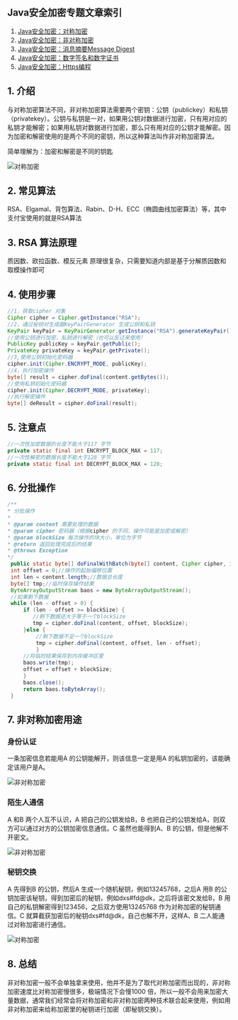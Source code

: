 ## Java安全加密专题文章索引

1. [Java安全加密：对称加密](http://blog.csdn.net/axi295309066/article/details/52491077)
2. [Java安全加密：非对称加密](http://blog.csdn.net/axi295309066/article/details/52494640)
3. [Java安全加密：消息摘要Message Digest](http://blog.csdn.net/axi295309066/article/details/52494725)
4. [Java安全加密：数字签名和数字证书](http://blog.csdn.net/axi295309066/article/details/52494832)
5. [Java安全加密：Https编程](http://blog.csdn.net/axi295309066/article/details/52494902)

## **1. 介绍**
与对称加密算法不同，非对称加密算法需要两个密钥：公钥（publickey）和私钥（privatekey）。公钥与私钥是一对，如果用公钥对数据进行加密，只有用对应的私钥才能解密；如果用私钥对数据进行加密，那么只有用对应的公钥才能解密。因为加密和解密使用的是两个不同的密钥，所以这种算法叫作非对称加密算法。

简单理解为：加密和解密是不同的钥匙

![对称加密](http://img.blog.csdn.net/20160910133438466)

## **2. 常见算法**
RSA、Elgamal、背包算法、Rabin、D-H、ECC（椭圆曲线加密算法）等，其中支付宝使用的就是RSA算法

## **3. RSA 算法原理**
质因数、欧拉函数、模反元素
原理很复杂，只需要知道内部是基于分解质因数和取模操作即可

## **4. 使用步骤**

```java
//1，获取cipher 对象
Cipher cipher = Cipher.getInstance("RSA");
//2，通过秘钥对生成器KeyPairGenerator 生成公钥和私钥
KeyPair keyPair = KeyPairGenerator.getInstance("RSA").generateKeyPair();
//使用公钥进行加密，私钥进行解密（也可以反过来使用）
PublicKey publicKey = keyPair.getPublic();
PrivateKey privateKey = keyPair.getPrivate();
//3,使用公钥初始化密码器
cipher.init(Cipher.ENCRYPT_MODE, publicKey);
//4，执行加密操作
byte[] result = cipher.doFinal(content.getBytes());
//使用私钥初始化密码器
cipher.init(Cipher.DECRYPT_MODE, privateKey);
//执行解密操作
byte[] deResult = cipher.doFinal(result);
```
## **5. 注意点**

```java
//一次性加密数据的长度不能大于117 字节
private static final int ENCRYPT_BLOCK_MAX = 117;
//一次性解密的数据长度不能大于128 字节
private static final int DECRYPT_BLOCK_MAX = 128;
```
## **6. 分批操作**

```java
/**
* 分批操作
*
* @param content 需要处理的数据
* @param cipher 密码器（根据cipher 的不同，操作可能是加密或解密）
* @param blockSize 每次操作的块大小，单位为字节
* @return 返回处理完成后的结果
* @throws Exception
*/
 public static byte[] doFinalWithBatch(byte[] content, Cipher cipher, int blockSize) throwseption {
 int offset = 0;//操作的起始偏移位置
 int len = content.length;//数据总长度
 byte[] tmp;//临时保存操作结果
 ByteArrayOutputStream baos = new ByteArrayOutputStream();
 //如果剩下数据
 while (len - offset > 0) {
	 if (len - offset >= blockSize) {
		//剩下数据还大于等于一个blockSize
		tmp = cipher.doFinal(content, offset, blockSize);
	 }else {
		 //剩下数据不足一个blockSize
		 tmp = cipher.doFinal(content, offset, len - offset);
		 }
	 //将临时结果保存到内存缓冲区里
	 baos.write(tmp);
	 offset = offset + blockSize;
	 }
	 baos.close();
	 return baos.toByteArray();
 }
```
## **7. 非对称加密用途**
### **身份认证**
一条加密信息若能用A 的公钥能解开，则该信息一定是用A 的私钥加密的，该能确定该用户是A。

![非对称加密](http://img.blog.csdn.net/20160910134305813)

### **陌生人通信**
A 和B 两个人互不认识，A 把自己的公钥发给B，B 也把自己的公钥发给A，则双方可以通过对方的公钥加密信息通信。C 虽然也能得到A、B 的公钥，但是他解不开密文。

![非对称加密](http://img.blog.csdn.net/20160910134435438)

### **秘钥交换**
A 先得到B 的公钥，然后A 生成一个随机秘钥，例如13245768，之后A 用B 的公钥加密该秘钥，得到加密后的秘钥，例如dxs#fd@dk，之后将该密文发给B，B 用自己的私钥解密得到123456，之后双方使用13245768 作为对称加密的秘钥通信。C 就算截获加密后的秘钥dxs#fd@dk，自己也解不开，这样A、B 二人能通过对称加密进行通信。

![对称加密](http://img.blog.csdn.net/20160910134559638)

## **8. 总结**
非对称加密一般不会单独拿来使用，他并不是为了取代对称加密而出现的，非对称加密速度比对称加密慢很多，极端情况下会慢1000 倍，所以一般不会用来加密大量数据，通常我们经常会将对称加密和非对称加密两种技术联合起来使用，例如用非对称加密来给称加密里的秘钥进行加密（即秘钥交换）。
